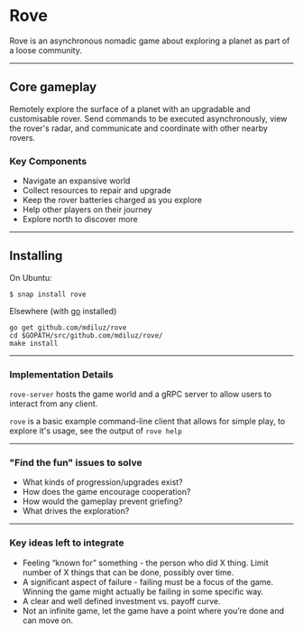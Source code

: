 Rove
=====

Rove is an asynchronous nomadic game about exploring a planet as part of a loose community.

-------------------------------------------

## Core gameplay

Remotely explore the surface of a planet with an upgradable and customisable rover. Send commands to be executed asynchronously, view the rover's radar, and communicate and coordinate with other nearby rovers.

### Key Components

* Navigate an expansive world
* Collect resources to repair and upgrade
* Keep the rover batteries charged as you explore
* Help other players on their journey
* Explore north to discover more

-------------------------------------------

## Installing

On Ubuntu:
```
$ snap install rove
```

Elsewhere (with [go](https://golang.org/doc/install) installed)
```
go get github.com/mdiluz/rove
cd $GOPATH/src/github.com/mdiluz/rove/
make install
```

-------------------------------------------

### Implementation Details

`rove-server` hosts the game world and a gRPC server to allow users to interact from any client.

`rove` is a basic example command-line client that allows for simple play, to explore it's usage, see the output of `rove help`

-------------------------------------------

### "Find the fun" issues to solve

* What kinds of progression/upgrades exist?
* How does the game encourage cooperation?
* How would the gameplay prevent griefing?
* What drives the exploration?

-------------------------------------------

### Key ideas left to integrate

* Feeling “known for” something -  the person who did X thing. Limit number of  X things that can be done, possibly over time.
* A significant aspect of failure - failing must be a focus of the game. Winning the game might actually be failing in some specific way.
* A clear and well  defined investment vs. payoff curve.
* Not an infinite game, let the game have a point where you’re done and can move on.

